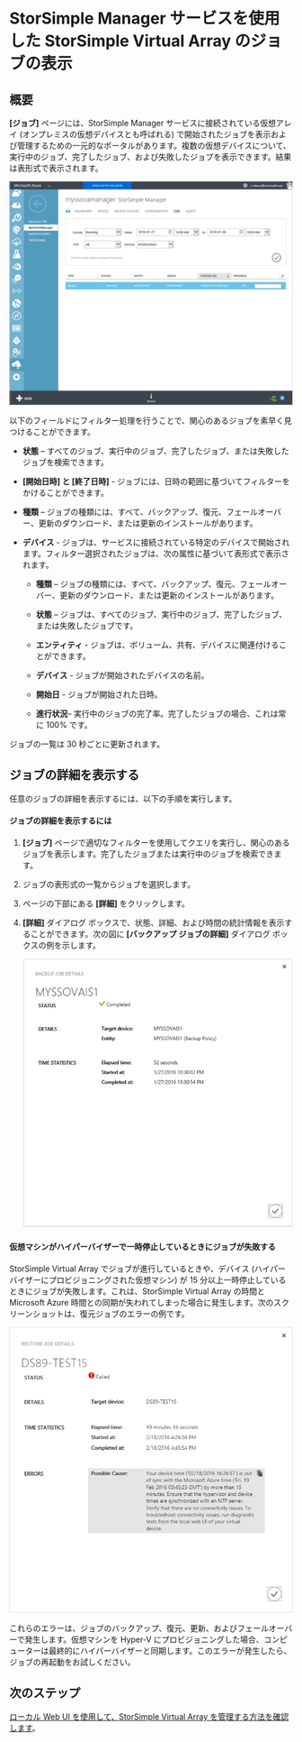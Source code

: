<properties 
   pageTitle="StorSimple Virtual Array ジョブの表示と管理 | Microsoft Azure"
   description="StorSimple Manager サービスの [ジョブ] ページと、それを使用して、StorSimple Virtual Array の最近のジョブと現在のジョブを追跡する方法を説明します。"
   services="storsimple"
   documentationCenter="NA"
   authors="alkohli"
   manager="carmonm"
   editor=""/>
<tags 
   ms.service="storsimple"
   ms.devlang="NA"
   ms.topic="article"
   ms.tgt_pltfrm="NA"
   ms.workload="na"
   ms.date="06/07/2016"
   ms.author="alkohli" />

# StorSimple Manager サービスを使用した StorSimple Virtual Array のジョブの表示

## 概要

**[ジョブ]** ページには、StorSimple Manager サービスに接続されている仮想アレイ (オンプレミスの仮想デバイスとも呼ばれる) で開始されたジョブを表示および管理するための一元的なポータルがあります。複数の仮想デバイスについて、実行中のジョブ、完了したジョブ、および失敗したジョブを表示できます。結果は表形式で表示されます。

![[ジョブ] ページ](./media/storsimple-ova-manage-jobs/ovajobs1.png)

以下のフィールドにフィルター処理を行うことで、関心のあるジョブを素早く見つけることができます。

- **状態** – すべてのジョブ、実行中のジョブ、完了したジョブ、または失敗したジョブを検索できます。
- **[開始日時] と [終了日時]** - ジョブには、日時の範囲に基づいてフィルターをかけることができます。
- **種類** – ジョブの種類には、すべて、バックアップ、復元、フェールオーバー、更新のダウンロード、または更新のインストールがあります。
- **デバイス** - ジョブは、サービスに接続されている特定のデバイスで開始されます。フィルター選択されたジョブは、次の属性に基づいて表形式で表示されます。

    - **種類** – ジョブの種類には、すべて、バックアップ、復元、フェールオーバー、更新のダウンロード、または更新のインストールがあります。

    - **状態** – ジョブは、すべてのジョブ、実行中のジョブ、完了したジョブ、または失敗したジョブです。

    - **エンティティ** - ジョブは、ボリューム、共有、デバイスに関連付けることができます。

    - **デバイス** - ジョブが開始されたデバイスの名前。

    - **開始日** - ジョブが開始された日時。

    - **進行状況**– 実行中のジョブの完了率。完了したジョブの場合、これは常に 100% です。

ジョブの一覧は 30 秒ごとに更新されます。

## ジョブの詳細を表示する

任意のジョブの詳細を表示するには、以下の手順を実行します。

#### ジョブの詳細を表示するには

1. **[ジョブ]** ページで適切なフィルターを使用してクエリを実行し、関心のあるジョブを表示します。完了したジョブまたは実行中のジョブを検索できます。

2. ジョブの表形式の一覧からジョブを選択します。

3. ページの下部にある **[詳細]** をクリックします。

4. **[詳細]** ダイアログ ボックスで、状態、詳細、および時間の統計情報を表示することができます。次の図に **[バックアップ ジョブの詳細]** ダイアログ ボックスの例を示します。
 
    ![[ジョブの詳細] ページ](./media/storsimple-ova-manage-jobs/ovajobs2.png)

#### 仮想マシンがハイパーバイザーで一時停止しているときにジョブが失敗する

StorSimple Virtual Array でジョブが進行しているときや、デバイス (ハイパーバイザーにプロビジョニングされた仮想マシン) が 15 分以上一時停止しているときにジョブが失敗します。これは、StorSimple Virtual Array の時間と Microsoft Azure 時間との同期が失われてしまった場合に発生します。次のスクリーンショットは、復元ジョブのエラーの例です。

![復元ジョブの失敗](./media/storsimple-ova-manage-jobs/restorejobfailure.png)

これらのエラーは、ジョブのバックアップ、復元、更新、およびフェールオーバーで発生します。仮想マシンを Hyper-V にプロビジョニングした場合、コンピューターは最終的にハイパーバイザーと同期します。このエラーが発生したら、ジョブの再起動をお試しください。

## 次のステップ

[ローカル Web UI を使用して、StorSimple Virtual Array を管理する方法を確認します](storsimple-ova-web-ui-admin.md)。

<!---HONumber=AcomDC_0622_2016-->